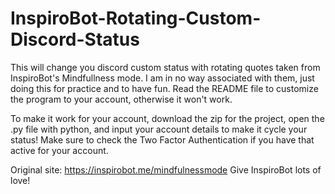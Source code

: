 # InspiroBot-Rotating-Custom-Discord-Status
This will change you discord custom status with rotating quotes taken from InspiroBot's Mindfullness mode. I am in no way associated with them, just doing this for practice and to have fun. Read the README file to customize the program to your account, otherwise it won't work.

To make it work for your account, download the zip for the project, open the .py file with python, and input your account details to make it cycle your status! Make sure to check the Two Factor Authentication if you have that active for your account.

Original site: https://inspirobot.me/mindfulnessmode
Give InspiroBot lots of love!
